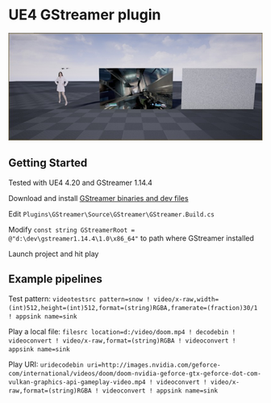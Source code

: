 # UE4 GStreamer plugin

[![Demo video](img/demo1.jpg)](https://www.youtube.com/watch?v=eCLCdaSIxBA)

## Getting Started

Tested with UE4 4.20 and GStreamer 1.14.4

Download and install [GStreamer binaries and dev files](https://gstreamer.freedesktop.org/download/)

Edit `Plugins\GStreamer\Source\GStreamer\GStreamer.Build.cs`

Modify `const string GStreamerRoot = @"d:\dev\gstreamer1.14.4\1.0\x86_64"` to path where GStreamer installed

Launch project and hit play

## Example pipelines

Test pattern:
`videotestsrc pattern=snow ! video/x-raw,width=(int)512,height=(int)512,format=(string)RGBA,framerate=(fraction)30/1 ! appsink name=sink`

Play a local file:
`filesrc location=d:/video/doom.mp4 ! decodebin ! videoconvert ! video/x-raw,format=(string)RGBA ! videoconvert ! appsink name=sink`

Play URI:
`uridecodebin uri=http://images.nvidia.com/geforce-com/international/videos/doom/doom-nvidia-geforce-gtx-geforce-dot-com-vulkan-graphics-api-gameplay-video.mp4 ! videoconvert ! video/x-raw,format=(string)RGBA ! videoconvert ! appsink name=sink`
